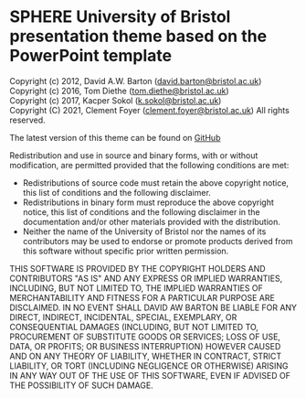 # SPHERE University of Bristol presentation theme based on the PowerPoint template

Copyright (c) 2012, David A.W. Barton (david.barton@bristol.ac.uk)  
Copyright (c) 2016, Tom Diethe (tom.diethe@bristol.ac.uk)  
Copyright (c) 2017, Kacper Sokol (k.sokol@bristol.ac.uk)  
Copyright (C) 2021, Clement Foyer (clement.foyer@bristol.ac.uk)
All rights reserved.

The latest version of this theme can be found on
[GitHub](https://github.com/clementFoyer/UoB-beamer-theme)

Redistribution and use in source and binary forms, with or without
modification, are permitted provided that the following conditions are met:

* Redistributions of source code must retain the above copyright
  notice, this list of conditions and the following disclaimer.
* Redistributions in binary form must reproduce the above copyright
  notice, this list of conditions and the following disclaimer in the
  documentation and/or other materials provided with the distribution.
* Neither the name of the University of Bristol nor the
  names of its contributors may be used to endorse or promote products
  derived from this software without specific prior written permission.

THIS SOFTWARE IS PROVIDED BY THE COPYRIGHT HOLDERS AND CONTRIBUTORS "AS IS" AND
ANY EXPRESS OR IMPLIED WARRANTIES, INCLUDING, BUT NOT LIMITED TO, THE IMPLIED
WARRANTIES OF MERCHANTABILITY AND FITNESS FOR A PARTICULAR PURPOSE ARE
DISCLAIMED. IN NO EVENT SHALL DAVID AW BARTON BE LIABLE FOR ANY
DIRECT, INDIRECT, INCIDENTAL, SPECIAL, EXEMPLARY, OR CONSEQUENTIAL DAMAGES
(INCLUDING, BUT NOT LIMITED TO, PROCUREMENT OF SUBSTITUTE GOODS OR SERVICES;
LOSS OF USE, DATA, OR PROFITS; OR BUSINESS INTERRUPTION) HOWEVER CAUSED AND
ON ANY THEORY OF LIABILITY, WHETHER IN CONTRACT, STRICT LIABILITY, OR TORT
(INCLUDING NEGLIGENCE OR OTHERWISE) ARISING IN ANY WAY OUT OF THE USE OF THIS
SOFTWARE, EVEN IF ADVISED OF THE POSSIBILITY OF SUCH DAMAGE.

